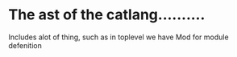 # The ast of the catlang..........

Includes alot of thing, such as in toplevel we have Mod for module defenition
